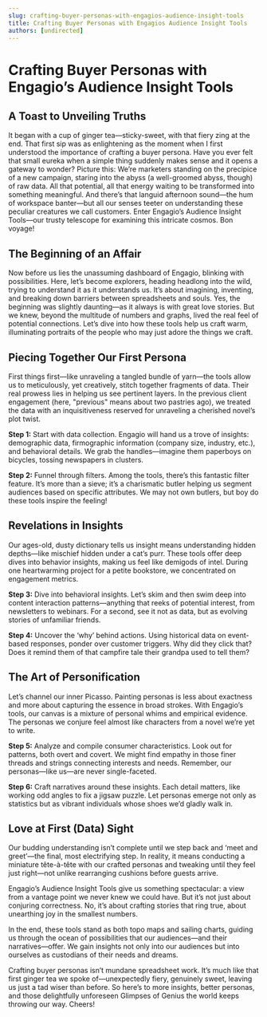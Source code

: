 ```yaml
---
slug: crafting-buyer-personas-with-engagios-audience-insight-tools
title: Crafting Buyer Personas with Engagios Audience Insight Tools
authors: [undirected]
---
```



# Crafting Buyer Personas with Engagio’s Audience Insight Tools

## A Toast to Unveiling Truths
  
It began with a cup of ginger tea—sticky-sweet, with that fiery zing at the end. That first sip was as enlightening as the moment when I first understood the importance of crafting a buyer persona. Have you ever felt that small eureka when a simple thing suddenly makes sense and it opens a gateway to wonder? Picture this: We’re marketers standing on the precipice of a new campaign, staring into the abyss (a well-groomed abyss, though) of raw data. All that potential, all that energy waiting to be transformed into something meaningful. And there’s that languid afternoon sound—the hum of workspace banter—but all our senses teeter on understanding these peculiar creatures we call customers. Enter Engagio’s Audience Insight Tools—our trusty telescope for examining this intricate cosmos. Bon voyage!

## The Beginning of an Affair

Now before us lies the unassuming dashboard of Engagio, blinking with possibilities. Here, let’s become explorers, heading headlong into the wild, trying to understand it as it understands us. It’s about imagining, inventing, and breaking down barriers between spreadsheets and souls. Yes, the beginning was slightly daunting—as it always is with great love stories. But we knew, beyond the multitude of numbers and graphs, lived the real feel of potential connections. Let’s dive into how these tools help us craft warm, illuminating portraits of the people who may just adore the things we craft.

## Piecing Together Our First Persona

First things first—like unraveling a tangled bundle of yarn—the tools allow us to meticulously, yet creatively, stitch together fragments of data. Their real prowess lies in helping us see pertinent layers. In the previous client engagement (here, "previous" means about two pastries ago), we treated the data with an inquisitiveness reserved for unraveling a cherished novel’s plot twist. 

**Step 1:** Start with data collection. Engagio will hand us a trove of insights: demographic data, firmographic information (company size, industry, etc.), and behavioral details. We grab the handles—imagine them paperboys on bicycles, tossing newspapers in clusters.

**Step 2:** Funnel through filters. Among the tools, there’s this fantastic filter feature. It’s more than a sieve; it’s a charismatic butler helping us segment audiences based on specific attributes. We may not own butlers, but boy do these tools inspire the feeling!

## Revelations in Insights

Our ages-old, dusty dictionary tells us insight means understanding hidden depths—like mischief hidden under a cat’s purr. These tools offer deep dives into behavior insights, making us feel like demigods of intel. During one heartwarming project for a petite bookstore, we concentrated on engagement metrics. 

**Step 3:** Dive into behavioral insights. Let’s skim and then swim deep into content interaction patterns—anything that reeks of potential interest, from newsletters to webinars. For a second, see it not as data, but as evolving stories of unfamiliar friends.

**Step 4:** Uncover the ‘why’ behind actions. Using historical data on event-based responses, ponder over customer triggers. Why did they click that? Does it remind them of that campfire tale their grandpa used to tell them? 

## The Art of Personification

Let’s channel our inner Picasso. Painting personas is less about exactness and more about capturing the essence in broad strokes. With Engagio’s tools, our canvas is a mixture of personal whims and empirical evidence. The personas we conjure feel almost like characters from a novel we’re yet to write.

**Step 5:** Analyze and compile consumer characteristics. Look out for patterns, both overt and covert. We might find empathy in those finer threads and strings connecting interests and needs. Remember, our personas—like us—are never single-faceted.

**Step 6:** Craft narratives around these insights. Each detail matters, like working odd angles to fix a jigsaw puzzle. Let personas emerge not only as statistics but as vibrant individuals whose shoes we’d gladly walk in.

## Love at First (Data) Sight

Our budding understanding isn’t complete until we step back and ‘meet and greet’—the final, most electrifying step. In reality, it means conducting a miniature tête-à-tête with our crafted personas and tweaking until they feel just right—not unlike rearranging cushions before guests arrive. 

Engagio’s Audience Insight Tools give us something spectacular: a view from a vantage point we never knew we could have. But it’s not just about conjuring correctness. No, it’s about crafting stories that ring true, about unearthing joy in the smallest numbers.

In the end, these tools stand as both topo maps and sailing charts, guiding us through the ocean of possibilities that our audiences—and their narratives—offer. We gain insights not only into our audiences but into ourselves as custodians of their needs and dreams.

Crafting buyer personas isn’t mundane spreadsheet work. It’s much like that first ginger tea we spoke of—unexpectedly fiery, genuinely sweet, leaving us just a tad wiser than before. So here’s to more insights, better personas, and those delightfully unforeseen Glimpses of Genius the world keeps throwing our way. Cheers!
